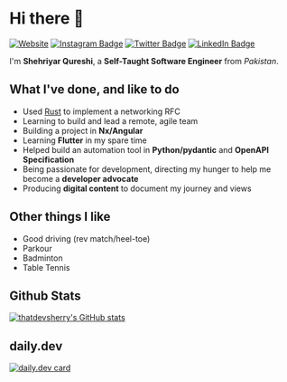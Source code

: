 # Hi there 👋

[![Website](https://img.shields.io/badge/Website-blue)](https://www.thatdevsherry.pk)
[![Instagram Badge](https://img.shields.io/badge/Instagram-Profile-informational?style=flat&logo=instagram&logoColor=white&color=3f729b)](https://instagram.com/thatdevsherry)
[![Twitter Badge](https://img.shields.io/badge/Twitter-Profile-informational?style=flat&logo=twitter&logoColor=white&color=1CA2F1)](https://twitter.com/thatdevsherry)
[![LinkedIn Badge](https://img.shields.io/badge/LinkedIn-Profile-informational?style=flat&logo=linkedin&logoColor=white&color=0D76A8)](https://www.linkedin.com/in/thatdevsherry/)

I'm **Shehriyar Qureshi**, a **Self-Taught Software Engineer** from _Pakistan_.

## What I've done, and like to do

- Used [Rust](https://www.rust-lang.com) to implement a networking RFC
- Learning to build and lead a remote, agile team
- Building a project in **Nx/Angular**
- Learning **Flutter** in my spare time
- Helped build an automation tool in **Python/pydantic** and **OpenAPI Specification**
- Being passionate for development, directing my hunger to help me become a **developer advocate**
- Producing **digital content** to document my journey and views

## Other things I like

- Good driving (rev match/heel-toe)
- Parkour
- Badminton
- Table Tennis

## Github Stats

[![thatdevsherry's GitHub stats](https://github-readme-stats.vercel.app/api?username=thatdevsherry)](https://github.com/anuraghazra/github-readme-stats)

## daily.dev

[![daily.dev card](https://api.daily.dev/devcards/76d2705686da464fbf524ae9afd54948.png?r=qfn)](https://app.daily.dev/thatdevsherry)
